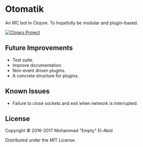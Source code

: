 # Otomatik

An IRC bot in Clojure. To hopefully be modular and plugin-based.

[![Clojars Project](http://clojars.org/otomatik/latest-version.svg)](http://clojars.org/otomatik)

## Future Improvements

* Test suite.
* Improve documentation.
* Non-event driven plugins.
* A concrete structure for plugins.

## Known Issues

* Failure to close sockets and exit when network is interrupted.

## License

Copyright © 2016-2017 Mohammad "Empty" El-Abid

Distributed under the MIT License.
